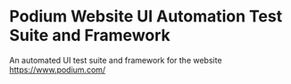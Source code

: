 # Podium Website UI Automation Test Suite and Framework
An automated UI test suite and framework for the website https://www.podium.com/
